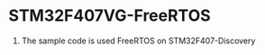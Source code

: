 STM32F407VG-FreeRTOS
====================
1. The sample code is used FreeRTOS on STM32F407-Discovery 

